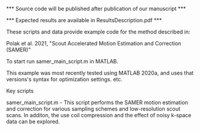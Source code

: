 *** Source code will be published after publication of our manuscript ***

*** Expected results are available in ResultsDescription.pdf ***


These scripts and data provide example code for the method described in:

Polak et al. 2021, "Scout Accelerated Motion Estimation and Correction (SAMER)"

To start run samer_main_script.m in MATLAB.

This example was most recently tested using MATLAB 2020a, and uses that versions's syntax for optimization settings. etc.

Key scripts

samer_main_script.m - This script performs the SAMER motion estimation and correction for various sampling schemes and low-resolution scout scans. In additon, the use coil compression and the effect of noisy k-space data can be explored.

